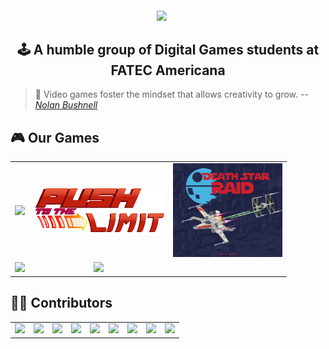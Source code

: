 <h5 align="center">
  <img src="https://github.com/coetus-jd/time-race/blob/main/Docs/Coetus.png" style="margin-right: 20px" width="250px" /><br>  
</h5>

<h2 align="center">
  🕹️ A humble group of Digital Games students at FATEC Americana 
</h2>

> 💭 Video games foster the mindset that allows creativity to grow.
> -- <cite>[Nolan Bushnell][1]</cite>

[1]: https://en.wikipedia.org/wiki/Nolan_Bushnell

## 🎮 Our Games

<table>
  <tbody>
    <tr>
      <td align="center" valign="middle">
        <a align="center" href="https://github.com/coetus-jd/unity-pirateCave">
          <img src="https://github.com/coetus-jd/unity-pirateCave/blob/main/Docs/Libertatis.png" width="250px" /> 
        </a>
      </td>
      <td align="center" valign="middle">
        <a align="center" href="https://github.com/coetus-jd/push-to-the-limit">
          <img src="https://github.com/coetus-jd/push-to-the-limit/blob/main/Docs/Logo.png" height="80px" /> 
        </a>
      </td>
      <td align="center" valign="middle">
        <a href="https://github.com/coetus-jd/death-star-raid">
          <img src="https://github.com/coetus-jd/death-star-raid/blob/main/assets/UX/TelaInicial/TelaInicial.png" height="150px" /><br>  
        </a>
      </td>
    </tr>
    <tr>
      <td align="center" valign="middle">
        <a href="https://github.com/coetus-jd/beehive-attack">
          <img src="https://github.com/coetus-jd/beehive-attack/blob/main/Docs/T%C3%ADtuloPixel.png" width="250px" /><br>  
        </a>
      </td>
      <td align="center" valign="middle">
        <a href="https://github.com/coetus-jd/marco-polo">
          <img src="https://github.com/coetus-jd/marco-polo/blob/main/Arts/LogoMarcoPolo.png" width="150px" /><br>  
        </a>
      </td>
    </tr>
  </tbody>
</table>

## 🤝🏻 Contributors

<table>
  <tbody>
    <tr>
      <td align="center" valign="middle">
        <a href="https://github.com/ALVenciguerra" target="_blank">
          <img width="80px" src="https://avatars.githubusercontent.com/u/105746411?v=4">
        </a>
      </td>
      <td align="center" valign="middle">
        <a href="https://github.com/waterwhirl" target="_blank">
          <img width="80px" src="https://avatars.githubusercontent.com/u/13819826?v=4">
        </a>
      </td>
      <td align="center" valign="middle">
        <a href="https://github.com/JonatasFreireDev" target="_blank">
          <img width="80px" src="https://avatars.githubusercontent.com/u/31389309?v=4">
        </a>
      </td>
      <td align="center" valign="middle">
        <a href="https://github.com/pferreirafabricio" target="_blank">
          <img width="80px" src="https://avatars.githubusercontent.com/u/42717522?v=4">
        </a>
      </td>
      <td align="center" valign="middle">
        <a href="https://github.com/MantovaniGabriel" target="_blank">
          <img width="80px" src="https://avatars.githubusercontent.com/u/83363226?v=4">
        </a>
      </td>
      <td align="center" valign="middle">
        <a href="https://github.com/JoaoFKraft" target="_blank">
          <img width="80px" src="https://avatars.githubusercontent.com/u/84849252?v=4">
        </a>
      </td>
      <td align="center" valign="middle">
        <a href="https://github.com/Ganade" target="_blank">
          <img width="80px" src="https://avatars.githubusercontent.com/u/85593405?v=4">
        </a>
      </td>
      <td align="center" valign="middle">
        <a href="https://github.com/j00ji" target="_blank">
          <img width="80px" src="https://avatars.githubusercontent.com/u/79171568?v=4">
        </a>
      </td>
      <td align="center" valign="middle">
        <a href="https://github.com/gustavoamioto" target="_blank">
          <img width="80px" src="https://avatars.githubusercontent.com/u/95696389?v=4">
        </a>
      </td>
    </tr>
  </tbody>
</table>
